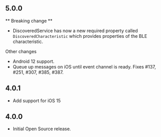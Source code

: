 ## 5.0.0

** Breaking change **
* DiscoveredService has now a new required property called `DiscoveredCharacteristic` which provides properties of the BLE characteristic.

Other changes
* Android 12 support.
* Queue up messages on iOS until event channel is ready. Fixes #137, #251, #307, #385, #387.

## 4.0.1

* Add support for iOS 15

## 4.0.0

* Initial Open Source release.
